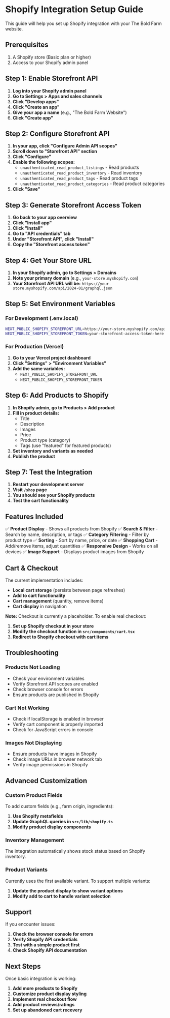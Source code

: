 # Shopify Integration Setup Guide

This guide will help you set up Shopify integration with your The Bold Farm website.

## Prerequisites

1. A Shopify store (Basic plan or higher)
2. Access to your Shopify admin panel

## Step 1: Enable Storefront API

1. **Log into your Shopify admin panel**
2. **Go to Settings > Apps and sales channels**
3. **Click "Develop apps"**
4. **Click "Create an app"**
5. **Give your app a name** (e.g., "The Bold Farm Website")
6. **Click "Create app"**

## Step 2: Configure Storefront API

1. **In your app, click "Configure Admin API scopes"**
2. **Scroll down to "Storefront API" section**
3. **Click "Configure"**
4. **Enable the following scopes:**
   - `unauthenticated_read_product_listings` - Read products
   - `unauthenticated_read_product_inventory` - Read inventory
   - `unauthenticated_read_product_tags` - Read product tags
   - `unauthenticated_read_product_categories` - Read product categories
5. **Click "Save"**

## Step 3: Generate Storefront Access Token

1. **Go back to your app overview**
2. **Click "Install app"**
3. **Click "Install"**
4. **Go to "API credentials" tab**
5. **Under "Storefront API", click "Install"**
6. **Copy the "Storefront access token"**

## Step 4: Get Your Store URL

1. **In your Shopify admin, go to Settings > Domains**
2. **Note your primary domain** (e.g., `your-store.myshopify.com`)
3. **Your Storefront API URL will be:** `https://your-store.myshopify.com/api/2024-01/graphql.json`

## Step 5: Set Environment Variables

### For Development (.env.local)
```bash
NEXT_PUBLIC_SHOPIFY_STOREFRONT_URL=https://your-store.myshopify.com/api/2024-01/graphql.json
NEXT_PUBLIC_SHOPIFY_STOREFRONT_TOKEN=your-storefront-access-token-here
```

### For Production (Vercel)
1. **Go to your Vercel project dashboard**
2. **Click "Settings" > "Environment Variables"**
3. **Add the same variables:**
   - `NEXT_PUBLIC_SHOPIFY_STOREFRONT_URL`
   - `NEXT_PUBLIC_SHOPIFY_STOREFRONT_TOKEN`

## Step 6: Add Products to Shopify

1. **In Shopify admin, go to Products > Add product**
2. **Fill in product details:**
   - Title
   - Description
   - Images
   - Price
   - Product type (category)
   - Tags (use "featured" for featured products)
3. **Set inventory and variants as needed**
4. **Publish the product**

## Step 7: Test the Integration

1. **Restart your development server**
2. **Visit `/shop` page**
3. **You should see your Shopify products**
4. **Test the cart functionality**

## Features Included

✅ **Product Display** - Shows all products from Shopify
✅ **Search & Filter** - Search by name, description, or tags
✅ **Category Filtering** - Filter by product type
✅ **Sorting** - Sort by name, price, or date
✅ **Shopping Cart** - Add/remove items, adjust quantities
✅ **Responsive Design** - Works on all devices
✅ **Image Support** - Displays product images from Shopify

## Cart & Checkout

The current implementation includes:
- **Local cart storage** (persists between page refreshes)
- **Add to cart functionality**
- **Cart management** (quantity, remove items)
- **Cart display** in navigation

**Note:** Checkout is currently a placeholder. To enable real checkout:
1. **Set up Shopify checkout in your store**
2. **Modify the checkout function in `src/components/cart.tsx`**
3. **Redirect to Shopify checkout with cart items**

## Troubleshooting

### Products Not Loading
- Check your environment variables
- Verify Storefront API scopes are enabled
- Check browser console for errors
- Ensure products are published in Shopify

### Cart Not Working
- Check if localStorage is enabled in browser
- Verify cart component is properly imported
- Check for JavaScript errors in console

### Images Not Displaying
- Ensure products have images in Shopify
- Check image URLs in browser network tab
- Verify image permissions in Shopify

## Advanced Customization

### Custom Product Fields
To add custom fields (e.g., farm origin, ingredients):
1. **Use Shopify metafields**
2. **Update GraphQL queries in `src/lib/shopify.ts`**
3. **Modify product display components**

### Inventory Management
The integration automatically shows stock status based on Shopify inventory.

### Product Variants
Currently uses the first available variant. To support multiple variants:
1. **Update the product display to show variant options**
2. **Modify add to cart to handle variant selection**

## Support

If you encounter issues:
1. **Check the browser console for errors**
2. **Verify Shopify API credentials**
3. **Test with a simple product first**
4. **Check Shopify API documentation**

## Next Steps

Once basic integration is working:
1. **Add more products to Shopify**
2. **Customize product display styling**
3. **Implement real checkout flow**
4. **Add product reviews/ratings**
5. **Set up abandoned cart recovery**
